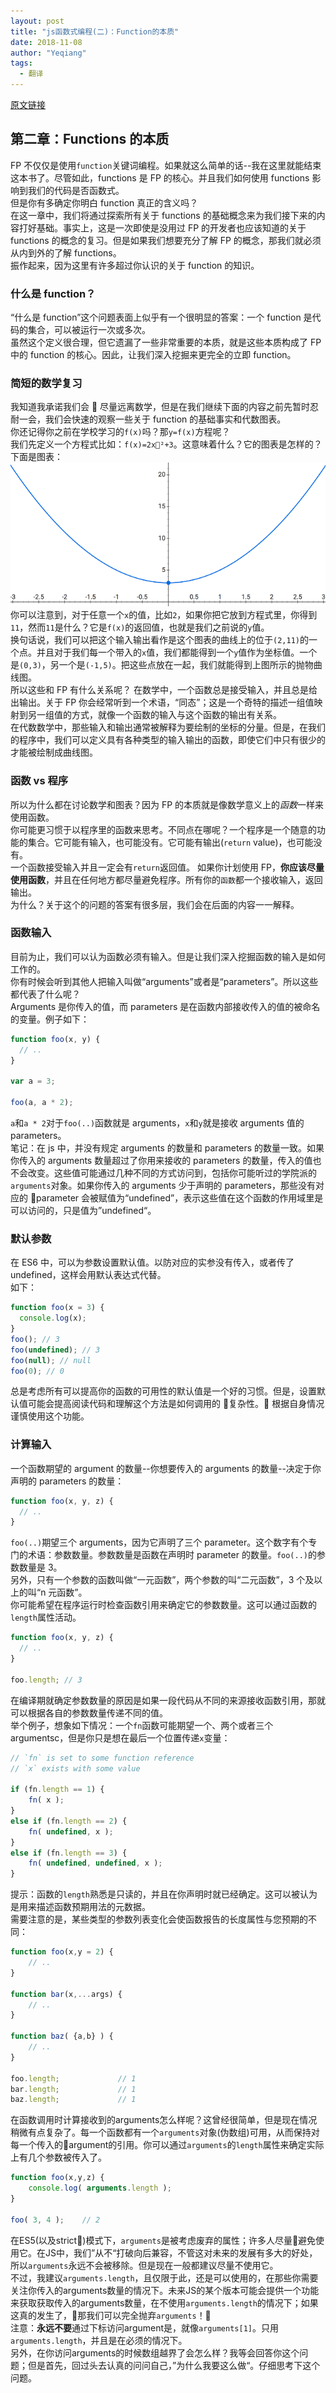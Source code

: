 ```yaml
---
layout: post
title: "js函数式编程(二)：Function的本质"
date: 2018-11-08
author: "Yeqiang"
tags:
  - 翻译
---
```


[原文链接](https://github.com/getify/Functional-Light-JS/blob/master/manuscript/ch2.md/#chapter-2-the-nature-of-functions)

## 第二章：Functions 的本质

FP 不仅仅是使用`function`关键词编程。如果就这么简单的话--我在这里就能结束这本书了。尽管如此，functions 是 FP 的核心。并且我们如何使用 functions 影响到我们的代码是否函数式。  
但是你有多确定你明白 function 真正的含义吗？  
在这一章中，我们将通过探索所有关于 functions 的基础概念来为我们接下来的内容打好基础。事实上，这是一次即使是没用过 FP 的开发者也应该知道的关于 functions 的概念的复习。但是如果我们想要充分了解 FP 的概念，那我们就必须从内到外的了解 functions。  
振作起来，因为这里有许多超过你认识的关于 function 的知识。

### 什么是 function？

“什么是 function”这个问题表面上似乎有一个很明显的答案：一个 function 是代码的集合，可以被运行一次或多次。  
虽然这个定义很合理，但它遗漏了一些非常重要的本质，就是这些本质构成了 FP 中的 function 的核心。因此，让我们深入挖掘来更完全的立即 function。

### 简短的数学复习

我知道我承诺我们会  尽量远离数学，但是在我们继续下面的内容之前先暂时忍耐一会，我们会快速的观察一些关于 function 的基础事实和代数图表。  
你还记得你之前在学校学习的`f(x)`吗？那`y=f(x)`方程呢？  
我们先定义一个方程式比如：`f(x)=2x²+3`。这意味着什么？它的图表是怎样的？下面是图表：
![图表1](/img/in-post/FP/fig2.png)
你可以注意到，对于任意一个`x`的值，比如`2`，如果你把它放到方程式里，你得到`11`，然而`11`是什么？它是`f(x)`的返回值，也就是我们之前说的`y`值。  
换句话说，我们可以把这个输入输出看作是这个图表的曲线上的位于`(2,11)`的一个点。并且对于我们每一个带入的`x`值，我们都能得到一个`y`值作为坐标值。一个是`(0,3)`，另一个是`(-1,5)`。把这些点放在一起，我们就能得到上图所示的抛物曲线图。  
所以这些和 FP 有什么关系呢？
在数学中，一个函数总是接受输入，并且总是给出输出。关于 FP 你会经常听到一个术语，“同态”；这是一个奇特的描述一组值映射到另一组值的方式，就像一个函数的输入与这个函数的输出有关系。  
在代数数学中，那些输入和输出通常被解释为要绘制的坐标的分量。但是，在我们的程序中，我们可以定义具有各种类型的输入输出的函数，即使它们中只有很少的才能被绘制成曲线图。

### 函数 vs 程序

所以为什么都在讨论数学和图表？因为 FP 的本质就是像数学意义上的*函数*一样来使用函数。  
你可能更习惯于以程序里的函数来思考。不同点在哪呢？一个程序是一个随意的功能的集合。它可能有输入，也可能没有。它可能有输出(`return` value)，也可能没有。  
一个函数接受输入并且一定会有`return`返回值。
如果你计划使用 FP，**你应该尽量使用函数**，并且在任何地方都尽量避免程序。所有你的`函数`都一个接收输入，返回输出。  
为什么？关于这个的问题的答案有很多层，我们会在后面的内容一一解释。

### 函数输入

目前为止，我们可以认为函数必须有输入。但是让我们深入挖掘函数的输入是如何工作的。  
你有时候会听到其他人把输入叫做“arguments”或者是“parameters”。所以这些都代表了什么呢？  
Arguments 是你传入的值，而 parameters 是在函数内部接收传入的值的被命名的变量。例子如下：

```js
function foo(x, y) {
  // ..
}

var a = 3;

foo(a, a * 2);
```

`a`和`a * 2`对于`foo(..)`函数就是 arguments，`x`和`y`就是接收 arguments 值的 parameters。  
笔记：在 js 中，并没有规定 arguments 的数量和 parameters 的数量一致。如果你传入的 arguments 数量超过了你用来接收的 parameters 的数量，传入的值也不会改变。这些值可能通过几种不同的方式访问到，包括你可能听过的学院派的`arguments`对象。如果你传入的 arguments 少于声明的 parameters，那些没有对应的 parameter 会被赋值为“undefined”，表示这些值在这个函数的作用域里是可以访问的，只是值为”undefined“。

### 默认参数

在 ES6 中，可以为参数设置默认值。以防对应的实参没有传入，或者传了 undefined，这样会用默认表达式代替。  
如下：

```js
function foo(x = 3) {
  console.log(x);
}
foo(); // 3
foo(undefined); // 3
foo(null); // null
foo(0); // 0
```

总是考虑所有可以提高你的函数的可用性的默认值是一个好的习惯。但是，设置默认值可能会提高阅读代码和理解这个方法是如何调用的  复杂性。 根据自身情况谨慎使用这个功能。

### 计算输入

一个函数期望的 argument 的数量--你想要传入的 arguments 的数量--决定于你声明的 parameters 的数量：

```js
function foo(x, y, z) {
  // ..
}
```

`foo(..)`期望三个 arguments，因为它声明了三个 parameter。这个数字有个专门的术语：参数数量。参数数量是函数在声明时 parameter 的数量。`foo(..)`的参数数量是 3。  
另外，只有一个参数的函数叫做“一元函数”，两个参数的叫“二元函数”，3 个及以上的叫“n 元函数”。  
你可能希望在程序运行时检查函数引用来确定它的参数数量。这可以通过函数的`length`属性活动。

```js
function foo(x, y, z) {
  // ..
}

foo.length; // 3
```
在编译期就确定参数数量的原因是如果一段代码从不同的来源接收函数引用，那就可以根据各自的参数数量传递不同的值。  
举个例子，想象如下情况：一个`fn`函数可能期望一个、两个或者三个argumentsc，但是你只是想在最后一个位置传递`x`变量：
```js
// `fn` is set to some function reference
// `x` exists with some value

if (fn.length == 1) {
    fn( x );
}
else if (fn.length == 2) {
    fn( undefined, x );
}
else if (fn.length == 3) {
    fn( undefined, undefined, x );
}
```
提示：函数的`length`熟悉是只读的，并且在你声明时就已经确定。这可以被认为是用来描述函数预期用法的元数据。  
需要注意的是，某些类型的参数列表变化会使函数报告的长度属性与您预期的不同：
```js
function foo(x,y = 2) {
    // ..
}

function bar(x,...args) {
    // ..
}

function baz( {a,b} ) {
    // ..
}

foo.length;             // 1
bar.length;             // 1
baz.length;             // 1
```
在函数调用时计算接收到的arguments怎么样呢？这曾经很简单，但是现在情况稍微有点复杂了。每一个函数都有一个`arguments`对象(伪数组)可用，从而保持对每一个传入的argument的引用。你可以通过`arguments`的`length`属性来确定实际上有几个参数被传入了。
```js
function foo(x,y,z) {
    console.log( arguments.length );
}

foo( 3, 4 );    // 2
```
在ES5(以及strict)模式下，`arguments`是被考虑废弃的属性；许多人尽量避免使用它。在JS中，我们”从不“打破向后兼容，不管这对未来的发展有多大的好处，所以`arguments`永远不会被移除。但是现在一般都建议尽量不使用它。  
不过，我建议`arguments.length`，且仅限于此，还是可以使用的，在那些你需要关注你传入的arguments数量的情况下。未来JS的某个版本可能会提供一个功能来获取获取传入的arguments数量，在不使用`arguments.length`的情况下；如果这真的发生了，那我们可以完全抛弃`arguments`！  
注意：**永远不要**通过下标访问argument是，就像`arguments[1]`。只用`arguments.length`，并且是在必须的情况下。  
另外，在你访问arguments的时候数组越界了会怎么样？我等会回答你这个问题；但是首先，回过头去认真的问问自己，”为什么我要这么做“。仔细思考下这个问题。  

